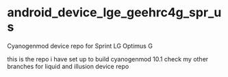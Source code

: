 android_device_lge_geehrc4g_spr_us
==================================

Cyanogenmod device repo for Sprint LG Optimus G

this is the repo i have set up to build cyanogenmod 10.1
check my other branches for liquid and illusion device repo
